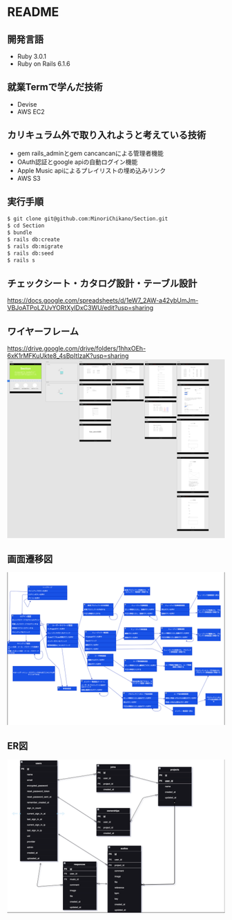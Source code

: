 # README

## 開発言語
* Ruby 3.0.1
* Ruby on Rails 6.1.6

## 就業Termで学んだ技術
* Devise
* AWS EC2

## カリキュラム外で取り入れようと考えている技術
* gem rails_adminとgem cancancanによる管理者機能
* OAuth認証とgoogle apiの自動ログイン機能
* Apple Music apiによるプレイリストの埋め込みリンク
* AWS S3

## 実行手順

```
$ git clone git@github.com:MinoriChikano/Section.git
$ cd Section
$ bundle
$ rails db:create
$ rails db:migrate
$ rails db:seed
$ rails s
```  

## チェックシート・カタログ設計・テーブル設計
https://docs.google.com/spreadsheets/d/1eW7_2AW-a42ybUmJm-VBJoATPoLZUvYORtXyIDxC3WU/edit?usp=sharing


## ワイヤーフレーム
https://drive.google.com/drive/folders/1hhxOEh-6xK1rMFKuUkte8_4sBpItIzaK?usp=sharing
![wireframe](/image/wireframe.png)


## 画面遷移図
![transition](/image/transition(rev).png)


## ER図　
![er](/image/er(rev).png)
